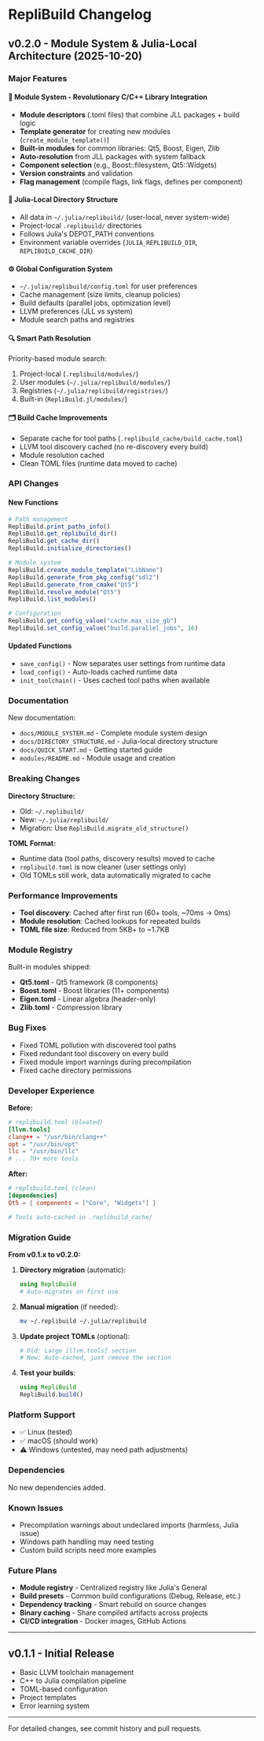 # RepliBuild Changelog

## v0.2.0 - Module System & Julia-Local Architecture (2025-10-20)

### Major Features

#### 🎯 Module System - Revolutionary C/C++ Library Integration
- **Module descriptors** (.toml files) that combine JLL packages + build logic
- **Template generator** for creating new modules (`create_module_template()`)
- **Built-in modules** for common libraries: Qt5, Boost, Eigen, Zlib
- **Auto-resolution** from JLL packages with system fallback
- **Component selection** (e.g., Boost::filesystem, Qt5::Widgets)
- **Version constraints** and validation
- **Flag management** (compile flags, link flags, defines per component)

#### 📁 Julia-Local Directory Structure
- All data in `~/.julia/replibuild/` (user-local, never system-wide)
- Project-local `.replibuild/` directories
- Follows Julia's DEPOT_PATH conventions
- Environment variable overrides (`JULIA_REPLIBUILD_DIR`, `REPLIBUILD_CACHE_DIR`)

#### ⚙️ Global Configuration System
- `~/.julia/replibuild/config.toml` for user preferences
- Cache management (size limits, cleanup policies)
- Build defaults (parallel jobs, optimization level)
- LLVM preferences (JLL vs system)
- Module search paths and registries

#### 🔍 Smart Path Resolution
Priority-based module search:
1. Project-local (`.replibuild/modules/`)
2. User modules (`~/.julia/replibuild/modules/`)
3. Registries (`~/.julia/replibuild/registries/`)
4. Built-in (`RepliBuild.jl/modules/`)

#### 🗂️ Build Cache Improvements
- Separate cache for tool paths (`.replibuild_cache/build_cache.toml`)
- LLVM tool discovery cached (no re-discovery every build)
- Module resolution cached
- Clean TOML files (runtime data moved to cache)

### API Changes

#### New Functions
```julia
# Path management
RepliBuild.print_paths_info()
RepliBuild.get_replibuild_dir()
RepliBuild.get_cache_dir()
RepliBuild.initialize_directories()

# Module system
RepliBuild.create_module_template("LibName")
RepliBuild.generate_from_pkg_config("sdl2")
RepliBuild.generate_from_cmake("Qt5")
RepliBuild.resolve_module("Qt5")
RepliBuild.list_modules()

# Configuration
RepliBuild.get_config_value("cache.max_size_gb")
RepliBuild.set_config_value("build.parallel_jobs", 16)
```

#### Updated Functions
- `save_config()` - Now separates user settings from runtime data
- `load_config()` - Auto-loads cached runtime data
- `init_toolchain()` - Uses cached tool paths when available

### Documentation

New documentation:
- `docs/MODULE_SYSTEM.md` - Complete module system design
- `docs/DIRECTORY_STRUCTURE.md` - Julia-local directory structure
- `docs/QUICK_START.md` - Getting started guide
- `modules/README.md` - Module usage and creation

### Breaking Changes

**Directory Structure:**
- Old: `~/.replibuild/`
- New: `~/.julia/replibuild/`
- Migration: Use `RepliBuild.migrate_old_structure()`

**TOML Format:**
- Runtime data (tool paths, discovery results) moved to cache
- `replibuild.toml` is now cleaner (user settings only)
- Old TOMLs still work, data automatically migrated to cache

### Performance Improvements

- **Tool discovery**: Cached after first run (60+ tools, ~70ms → 0ms)
- **Module resolution**: Cached lookups for repeated builds
- **TOML file size**: Reduced from 5KB+ to ~1.7KB

### Module Registry

Built-in modules shipped:
- **Qt5.toml** - Qt5 framework (8 components)
- **Boost.toml** - Boost libraries (11+ components)
- **Eigen.toml** - Linear algebra (header-only)
- **Zlib.toml** - Compression library

### Bug Fixes

- Fixed TOML pollution with discovered tool paths
- Fixed redundant tool discovery on every build
- Fixed module import warnings during precompilation
- Fixed cache directory permissions

### Developer Experience

**Before:**
```toml
# replibuild.toml (bloated)
[llvm.tools]
clang++ = "/usr/bin/clang++"
opt = "/usr/bin/opt"
llc = "/usr/bin/llc"
# ... 70+ more tools
```

**After:**
```toml
# replibuild.toml (clean)
[dependencies]
Qt5 = { components = ["Core", "Widgets"] }

# Tools auto-cached in .replibuild_cache/
```

### Migration Guide

**From v0.1.x to v0.2.0:**

1. **Directory migration** (automatic):
   ```julia
   using RepliBuild
   # Auto-migrates on first use
   ```

2. **Manual migration** (if needed):
   ```bash
   mv ~/.replibuild ~/.julia/replibuild
   ```

3. **Update project TOMLs** (optional):
   ```toml
   # Old: Large [llvm.tools] section
   # New: Auto-cached, just remove the section
   ```

4. **Test your builds**:
   ```julia
   using RepliBuild
   RepliBuild.build()
   ```

### Platform Support

- ✅ Linux (tested)
- ✅ macOS (should work)
- ⚠️  Windows (untested, may need path adjustments)

### Dependencies

No new dependencies added.

### Known Issues

- Precompilation warnings about undeclared imports (harmless, Julia issue)
- Windows path handling may need testing
- Custom build scripts need more examples

### Future Plans

- **Module registry** - Centralized registry like Julia's General
- **Build presets** - Common build configurations (Debug, Release, etc.)
- **Dependency tracking** - Smart rebuild on source changes
- **Binary caching** - Share compiled artifacts across projects
- **CI/CD integration** - Docker images, GitHub Actions

---

## v0.1.1 - Initial Release

- Basic LLVM toolchain management
- C++ to Julia compilation pipeline
- TOML-based configuration
- Project templates
- Error learning system

---

For detailed changes, see commit history and pull requests.
